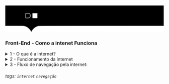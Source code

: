 ![](./hd-header.png)

### Front-End - Como a intenet Funciona

<details>
<summary>1 - O que é a internet?</summary>

> A Internet é a espinha dorsal da Web, a infraestrutura técnica que faz a Web possível. Mas basicamente, a Internet é uma gigantesca rede de computadores que se comunicam juntos.

> A história da internet é um pouco obscura. Ela começou nos anos 60 como um projeto de pesquisa consolidado pelo exército norte americano, e tornou-se uma infraestrutura pública nos anos 80 com o suporte dado por diversas universidades públicas e companhias privadas. As várias tecnologias que suportam a internet evoluíram através do tempo, mas a forma de funcionamento não mudou muito: Internet é uma forma de conectar computadores e garantir, em qualquer situação, que eles encontrem uma forma de se manter conectados. 
</details>

<details>
    <summary>2 - Funcionamento da internet</summary>

- Você já pensou como funciona a internet, a rede mundial de computadores?

![](./assets/01.png)

> Em linhas gerais, a internet nada mais é que a comunicação entre dois computadores remotos. Esses computadores podem ser os populares desktops (computadores de mesa) ou mesmo as tablets, smartphone, smart tvs, etc. O fluxo de navegação da comunicação é bastante simples. Quando você, por exemplo, está conectado à internet e digita a URL de um site, na verdade está solicitando o acesso às informações que estão armazenadas em outro computador também ligado à rede que pode tanto ser de outro usuário (rede p2p) ou, mais provavelmente, um computador de uma empresa que funciona como servidor de hospedagem (rede convencional). Esse outro computador faz a leitura de sua solicitação e envia os arquivos em pacotes (taxa de download) para serem interpretados pelo seu navegador.

> Contudo, entre o momento que você pede acesso a determinada informação e de ela aparecer na sua tela, existe uma série de pessoas que atuam em diferentes estágios do fluxo, permitindo que toda a rede funcione bem e rápido… muito rápido.

![](./assets/02.png)

> Agora veja, de forma bastante resumida, como se dá esse fluxo de navegação pela internet:

</details>

<details>
    <summary>3 - Fluxo de navegação pela internet:</summary>

- `Computador do usuário`: quando conectado à internet, vira um terminal da rede. Pode tanto solicitar a consulta de dados quanto distribuir para outros usuários. Exemplos: desktop, smartphone, tablet, smart tv.

- `A conexão`: tipo de tecnologia que faz a ponte para a transferência de dados. Exemplos: ADSL, 3G, 4G, Dial-up.

- `Modem`: aparelho eletrônico que transmite os dados da internet para o computador do usuário. Ele libera o sinal através de um número de telefone único. Exemplos: modem a cabo, modem wireless (antena), modem 3G (USB).

- `TCP/IP`: TCP, significa Protocolo de Controle de Transmissão e IP, significa Protocolo de Internet. Ambos, significam a linguagem única para todos os computadores que permitirá o envio e a transmissão de dados.

- `Navegador`: toda informação transmitida pela internet é convertida em códigos. O navegador de internet é o software que transforma todos os códigos do site em: textos, vídeos e imagens para que o usuário possa visualizar. Exemplos: Google Chrome, Firefox Mozilla, Internet Explorer, Safari, Opera.

- `Provedor de internet`: empresa que detém a tecnologia que disponibiliza a internet no mundo. Geralmente as empresas provedoras são as que mais lucram com o acesso da internet.

- `Roteador`: organiza o tráfego de informações. Seu papel é o de levar a solicitação da informação ao servidor onde está alocado o conteúdo. Os roteadores, que estão ligados a uma enorme rede de provedores, agrupam as informações em pacotes e organizam o fluxo para que a informação chegue ao seu destino da maneira mais rápida possível.

- `Servidor de internet`: computadores que alocam informações de sites, e-mails, conteúdos nas nuvens, etc. Geralmente esses computadores são geridos por empresas que cobram para que outras empresas hospedem seus sites e demais arquivos. Exemplos: Locaweb, Kinghost, Hostnet, etc..

> OBS: Até o tópico acima, foi descrito apenas o caminho percorrido por uma solicitação de informação a algum servidor da internet.

- `Fluxo inverso`: Depois que a solicitação foi aprovada, o conteúdo segue todo esse fluxo no sentido inverso até chegar ao usuário (tópico 1) que o solicitou. E tudo isso acontece em fração de segundo!  
</details>

###### tags: `internet` `navegação`
